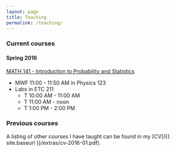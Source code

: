 ```yaml
---
layout: page
title: Teaching
permalink: /teaching/
---
```


### Current courses

#### Spring 2016

[MATH 141 - Introduction to Probability and Statistics](http://andrewpbray.github.io/math-141/)

- MWF 11:00 - 11:50 AM in Physics 123
- Labs in ETC 211
    * T 10:00 AM - 11:00 AM
    * T 11:00 AM - noon
    * T 1:00 PM - 2:00 PM
    
### Previous courses

A listing of other courses I have taught can be found in my [CV]({{ site.baseurl }}/extras/cv-2016-01.pdf).